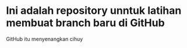 # Ini adalah repository unntuk latihan membuat branch baru di GitHub

GitHub itu menyenangkan cihuy

